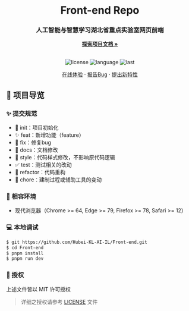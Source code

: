 <h1 align="center">Front-end Repo</h1>
<div align="center">
  <h3>人工智能与智慧学习湖北省重点实验室网页前端</h3>
  <a href="https://github.com/BlackishGreen33/Codetest"><strong>探索项目文档 »</strong></a>
  <br />
  <br />
  
  ![license](https://img.shields.io/github/license/Hubei-KL-AI-IL/Front-end)
  ![language](https://img.shields.io/github/languages/top/Hubei-KL-AI-IL/Front-end)
  ![last](https://img.shields.io/github/last-commit/Hubei-KL-AI-IL/Front-end)
  
  <a href="#" target="_blank">在线体验</a>
  ·
  <a href="https://github.com/Hubei-KL-AI-IL/Front-end/issues">报告Bug</a>
  ·
  <a href="https://github.com/Hubei-KL-AI-IL/Front-end/issues">提出新特性</a>
</div>

## 🔖 项目导览

### ✨ 提交规范

- 🎉 init：项目初始化
- ✨ feat：新增功能（feature）
- 🐞 fix：修复bug
- 📃 docs：文档修改
- 🌈 style：代码样式修改，不影响原代码逻辑
- ✅ test：测试相关的改动
- 🔨 refactor：代码重构
- 🔧 chore：建制过程或辅助工具的变动

### 🎯 相容环境

- 现代浏览器（Chrome >= 64, Edge >= 79, Firefox >= 78, Safari >= 12）

### 💻 本地调试

```bash
$ git https://github.com/Hubei-KL-AI-IL/Front-end.git
$ cd Front-end
$ pnpm install
$ pnpm run dev
```

### 📝 授权

上述文件皆以 MIT 许可授权

> 详细之授权请参考 [LICENSE](LICENSE) 文件
